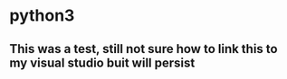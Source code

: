 # python3

## This was a test, still not sure how to link this to my visual studio buit will persist
